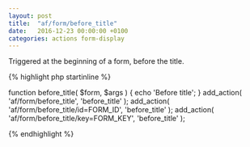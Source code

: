 ```yaml
---
layout: post
title:  "af/form/before_title"
date:   2016-12-23 00:00:00 +0100
categories: actions form-display
---
```


Triggered at the beginning of a form, before the title.

{% highlight php startinline %}

function before_title( $form, $args ) {
    echo 'Before title';
}
add_action( 'af/form/before_title', 'before_title' );
add_action( 'af/form/before_title/id=FORM_ID', 'before_title' );
add_action( 'af/form/before_title/key=FORM_KEY', 'before_title' );

{% endhighlight %}